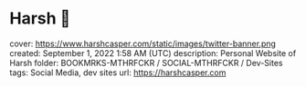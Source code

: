 # Harsh 🚀

cover: https://www.harshcasper.com/static/images/twitter-banner.png
created: September 1, 2022 1:58 AM (UTC)
description: Personal Website of Harsh
folder: BOOKMRKS-MTHRFCKR / SOCIAL-MTHRFCKR / Dev-Sites
tags: Social Media, dev sites
url: https://harshcasper.com
